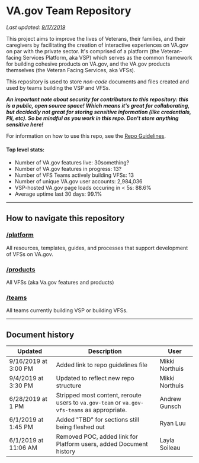 # VA.gov Team Repository
*Last updated: [9/17/2019](#document-history)*

This project aims to improve the lives of Veterans, their families, and their caregivers by facilitating the creation of interactive experiences on VA.gov on par with the private sector. It's comprised of a platform (the Veteran-facing Services Platform, aka VSP) which serves as the common framework for building cohesive products on VA.gov, and the VA.gov products themselves (the Veteran Facing Services, aka VFSs).

This repository is used to store *non-code* documents and files created and used by teams building the VSP and VFSs.

***An important note about security for contributors to this repository: this is a public, open source space! Which means it's great for collaborating, but decidedly not great for storing sensitive information (like credentials, PII, etc). So be mindful as you work in this repo. Don't store anything sensitive here!***

For information on how to use this repo, see the [Repo Guidelines](https://github.com/department-of-veterans-affairs/va.gov-team/blob/master/platform/working-with-vsp/orientation/repo-guidelines.md).

#### Top level stats:

- Number of VA.gov features live: 30something?
- Number of VA.gov features in progress: 13?
- Number of VFS Teams actively building VFSs: 13
- Number of unique VA.gov user accounts: 2,984,036
- VSP-hosted VA.gov page loads occuring in < 5s: 88.6%
- Average uptime last 30 days: 99.1%

---------------

## How to navigate this repository

### [/platform](./platform)
All resources, templates, guides, and processes that support development of VFSs on VA.gov.

### [/products](./products)
All VFSs (aka Va.gov features and products)

### [/teams](./teams)
All teams currently building VSP or building VFSs.

---------------

## Document history
| Updated | Description  | User  |  
|---|---|---|
| 9/16/2019 at 3:00 PM | Added link to repo guidelines file | Mikki Northuis |
| 9/4/2019 at 3:30 PM | Updated to reflect new repo structure | Mikki Northuis |
| 6/28/2019 at 1 PM | Stripped most content, reroute users to `va.gov-team` or `va.gov-vfs-teams` as appropriate. | Andrew Gunsch |
| 6/1/2019 at 1:45 PM  | Added "TBD" for sections still being fleshed out  | Ryan Luu |
| 6/1/2019 at 11:06 AM  | Removed POC, added link for Platform users, added Document history  | Layla Soileau |  

